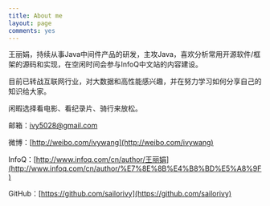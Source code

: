 ```yaml
---
title: About me
layout: page
comments: yes
---
```

  
王丽娟，持续从事Java中间件产品的研发，主攻Java，喜欢分析常用开源软件/框架的源码和实现，在空闲时间会参与InfoQ中文站的内容建设。

目前已转战互联网行业，对大数据和高性能感兴趣，并在努力学习如何分享自己的知识给大家。

闲暇选择看电影、看纪录片、骑行来放松。


邮箱：<ivy5028@gmail.com>

微博：[http://weibo.com/ivywang](http://weibo.com/ivywang)

InfoQ：[http://www.infoq.com/cn/author/王丽娟](http://www.infoq.com/cn/author/%E7%8E%8B%E4%B8%BD%E5%A8%9F)

GitHub：[https://github.com/sailorivy](https://github.com/sailorivy)
